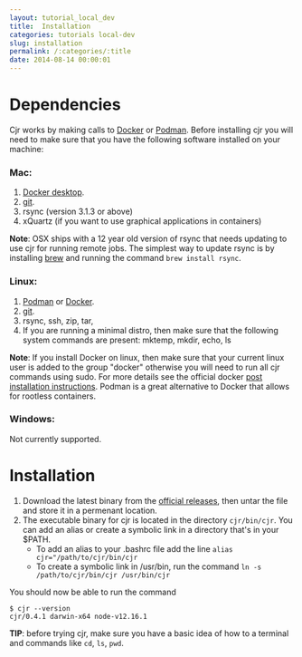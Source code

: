 ```yaml
---
layout: tutorial_local_dev
title:  Installation
categories: tutorials local-dev
slug: installation
permalink: /:categories/:title
date: 2014-08-14 00:00:01
---
```


Dependencies
====================================

Cjr works by making calls to [Docker](https://www.docker.com/) or [Podman](https://podman.io). Before installing cjr you will need to make sure that you have the following software installed on your machine:

### **Mac:** 
1. [Docker desktop](https://docs.docker.com/docker-for-mac/install/).
2. [git](https://git-scm.com/download/mac).
3. rsync (version 3.1.3 or above)
4. xQuartz (if you want to use graphical applications in containers)

**Note**: OSX ships with a 12 year old version of rsync that needs updating to use cjr for running remote jobs. The simplest way to update rsync is by installing [brew](https://brew.sh) and running the command `brew install rsync`. 

### **Linux:** 
1. [Podman](https://podman.io) or [Docker](https://docs.docker.com/engine/install).  
2. [git](https://git-scm.com/download/linux).
3. rsync, ssh, zip, tar,
4. If you are running a minimal distro, then make sure that the following system commands are present: mktemp, mkdir, echo, ls

**Note**: If you install Docker on linux, then make sure that your current linux user is added to the group "docker" otherwise you will need to run all cjr commands using sudo. For more details see the official docker [post installation instructions](https://docs.docker.com/engine/install/linux-postinstall/). Podman is a great alternative to Docker that allows for rootless containers.

### **Windows**: 

Not currently supported.

Installation
====================================

1. Download the latest binary from the [official releases](https://github.com/container-job-runner/cjr/releases), then untar the file and store it in a permenant location.
2. The executable binary for cjr is located in the directory `cjr/bin/cjr`. You can add an alias or create a symbolic link in a directory that's in your $PATH.
   - To add an alias to your .bashrc file add the line `alias cjr="/path/to/cjr/bin/cjr`
   - To create a symbolic link in /usr/bin, run the command `ln -s /path/to/cjr/bin/cjr /usr/bin/cjr`

You should now be able to run the command 
```console
$ cjr --version
cjr/0.4.1 darwin-x64 node-v12.16.1
```

**TIP**: before trying cjr, make sure you have a basic idea of how to a terminal and commands like `cd`, `ls`, `pwd`.